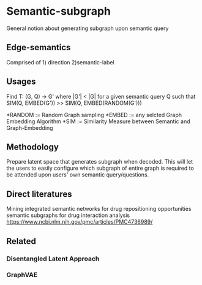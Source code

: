 # Semantic-subgraph
General notion about generating subgraph upon semantic query

## Edge-semantics
Comprised of 1) direction 2)semantic-label

## Usages
Find T: (G, Q) -> G' where |G'| < |G| for a given semantic query Q such that SIM(Q, EMBED(G')) >> SIM(Q, EMBED(RANDOM(G')))

*RANDOM := Random Graph sampling 
*EMBED := any selcted Graph Embedding Algorithm
*SIM := Similarity Measure between Semantic and Graph-Embedding

## Methodology
Prepare latent space that generates subgraph when decoded. This will let the users to easily configure which subgraph of entire graph is required to be attended upon users' own semantic query/questions.

## Direct literatures
Mining integrated semantic networks for drug repositioning opportunities
semantic subgraphs for drug interaction analysis
https://www.ncbi.nlm.nih.gov/pmc/articles/PMC4736989/

## Related
### Disentangled Latent Approach
### GraphVAE

